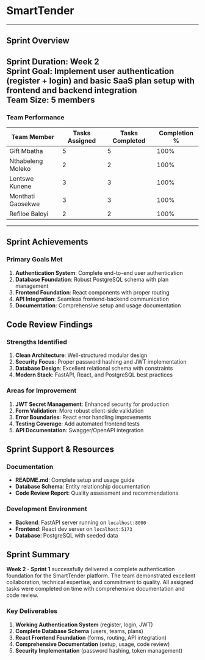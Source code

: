 # SmartTender
---
## Sprint Overview

**Sprint Duration**: Week 2  
**Sprint Goal**: Implement user authentication (register + login) and basic SaaS plan setup with frontend and backend integration  
**Team Size**: 5 members
---

### Team Performance
| Team Member | Tasks Assigned | Tasks Completed | Completion % |
|-------------|----------------|-----------------|--------------|
| Gift Mbatha | 5 | 5 | 100% |
| Nthabeleng Moleko | 2 | 2 | 100% |
| Lentswe Kunene | 3 | 3 | 100% |
| Monthati Gaosekwe | 3 | 3 | 100% |
| Refiloe Baloyi | 2 | 2 | 100% |

---

## Sprint Achievements

### Primary Goals Met
1. **Authentication System**: Complete end-to-end user authentication
2. **Database Foundation**: Robust PostgreSQL schema with plan management
3. **Frontend Foundation**: React components with proper routing
4. **API Integration**: Seamless frontend-backend communication
5. **Documentation**: Comprehensive setup and usage documentation

## Code Review Findings

### Strengths Identified
1. **Clean Architecture**: Well-structured modular design
2. **Security Focus**: Proper password hashing and JWT implementation
3. **Database Design**: Excellent relational schema with constraints
4. **Modern Stack**: FastAPI, React, and PostgreSQL best practices

### Areas for Improvement
1. **JWT Secret Management**: Enhanced security for production
2. **Form Validation**: More robust client-side validation
3. **Error Boundaries**: React error handling improvements
4. **Testing Coverage**: Add automated frontend tests
5. **API Documentation**: Swagger/OpenAPI integration

## Sprint Support & Resources

### Documentation
- **README.md**: Complete setup and usage guide
- **Database Schema**: Entity relationship documentation
- **Code Review Report**: Quality assessment and recommendations

### Development Environment
- **Backend**: FastAPI server running on `localhost:8000`
- **Frontend**: React dev server on `localhost:5173`
- **Database**: PostgreSQL with seeded data

## Sprint Summary

**Week 2 - Sprint 1** successfully delivered a complete authentication foundation for the SmartTender platform. The team demonstrated excellent collaboration, technical expertise, and commitment to quality. All assigned tasks were completed on time with comprehensive documentation and code review.

### Key Deliverables
1. **Working Authentication System** (register, login, JWT)
2. **Complete Database Schema** (users, teams, plans)
3. **React Frontend Foundation** (forms, routing, API integration)
4. **Comprehensive Documentation** (setup, usage, code review)
5. **Security Implementation** (password hashing, token management)
